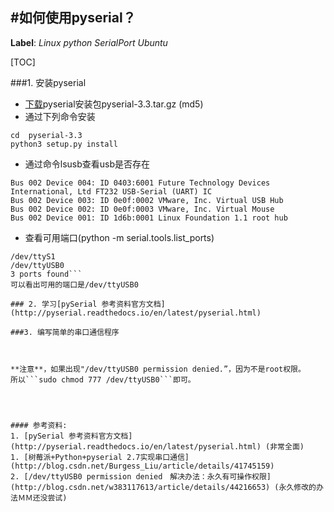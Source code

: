 #如何使用pyserial？
-----------------------
**Label**:  *Linux*   *python*    *SerialPort*   *Ubuntu*

[TOC]

###1. 安装pyserial
- [下载](https://pypi.python.org/pypi/pyserial)pyserial安装包pyserial-3.3.tar.gz (md5)
- 通过下列命令安装
 ```tar zxvf pyserial-3.3.tar.gz
cd  pyserial-3.3
python3 setup.py install
 ```
- 通过命令lsusb查看usb是否存在
```Bus 001 Device 001: ID 1d6b:0002 Linux Foundation 2.0 root hub
Bus 002 Device 004: ID 0403:6001 Future Technology Devices International, Ltd FT232 USB-Serial (UART) IC
Bus 002 Device 003: ID 0e0f:0002 VMware, Inc. Virtual USB Hub
Bus 002 Device 002: ID 0e0f:0003 VMware, Inc. Virtual Mouse
Bus 002 Device 001: ID 1d6b:0001 Linux Foundation 1.1 root hub
 ``` 
 - 查看可用端口(python -m serial.tools.list_ports)
 ```/dev/ttyS0          
/dev/ttyS1          
/dev/ttyUSB0        
3 ports found```
可以看出可用的端口是/dev/ttyUSB0

### 2. 学习[pySerial 参考资料官方文档](http://pyserial.readthedocs.io/en/latest/pyserial.html)

###3. 编写简单的串口通信程序



**注意**，如果出现"/dev/ttyUSB0 permission denied.”，因为不是root权限。
所以```sudo chmod 777 /dev/ttyUSB0```即可。




#### 参考资料:
1. [pySerial 参考资料官方文档](http://pyserial.readthedocs.io/en/latest/pyserial.html) (非常全面)
1. [树莓派+Python+pyserial 2.7实现串口通信](http://blog.csdn.net/Burgess_Liu/article/details/41745159)
2. [/dev/ttyUSB0 permission denied　解决办法：永久有可操作权限](http://blog.csdn.net/w383117613/article/details/44216653) (永久修改的办法ＭＭ还没尝试)

